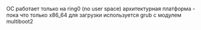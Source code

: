 ОС работает только на ring0 (no user space)
архитектурная платформа - пока что только x86_64
для загрузки используется grub с модулем multiboot2
